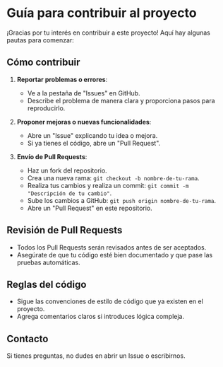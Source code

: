 # Guía para contribuir al proyecto

¡Gracias por tu interés en contribuir a este proyecto! Aquí hay algunas pautas para comenzar:

## Cómo contribuir
1. **Reportar problemas o errores**:
   - Ve a la pestaña de "Issues" en GitHub.
   - Describe el problema de manera clara y proporciona pasos para reproducirlo.

2. **Proponer mejoras o nuevas funcionalidades**:
   - Abre un "Issue" explicando tu idea o mejora.
   - Si ya tienes el código, abre un "Pull Request".

3. **Envío de Pull Requests**:
   - Haz un fork del repositorio.
   - Crea una nueva rama: `git checkout -b nombre-de-tu-rama`.
   - Realiza tus cambios y realiza un commit: `git commit -m "Descripción de tu cambio"`.
   - Sube los cambios a GitHub: `git push origin nombre-de-tu-rama`.
   - Abre un "Pull Request" en este repositorio.

## Revisión de Pull Requests
- Todos los Pull Requests serán revisados antes de ser aceptados.
- Asegúrate de que tu código esté bien documentado y que pase las pruebas automáticas.

## Reglas del código
- Sigue las convenciones de estilo de código que ya existen en el proyecto.
- Agrega comentarios claros si introduces lógica compleja.

## Contacto
Si tienes preguntas, no dudes en abrir un Issue o escribirnos.
